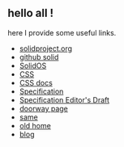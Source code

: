 ## hello all !

here I provide some useful links.

- [solidproject.org](https://solidproject.org)
- [github solid](https://github.com/solid)
- [SolidOS](https://github.com/SolidOS/solidos)
- [CSS](https://github.com/CommunitySolidServer/CommunitySolidServere)
- [CSS docs](https://communitysolidserver.github.io/CommunitySolidServer/4.0/)
- [Specification](https://solidproject.org/TR/protocol)
- [Specification Editor's Draft](https://solidproject.org/ED/protocol)
- [doorway page](https://solidweb.me/ewingson/site/)
- [same](https://www.serverproject.de/com/)
- [old home](https://www.serverproject.de)
- [blog](https://configedit.wordpress.com)

<!--

**Here are some ideas to get you started:**

🙋‍♀️ A short introduction - what is your organization all about?
🌈 Contribution guidelines - how can the community get involved?
👩‍💻 Useful resources - where can the community find your docs? Is there anything else the community should know?
🍿 Fun facts - what does your team eat for breakfast?
🧙 Remember, you can do mighty things with the power of [Markdown](https://docs.github.com/github/writing-on-github/getting-started-with-writing-and-formatting-on-github/basic-writing-and-formatting-syntax)
-->
